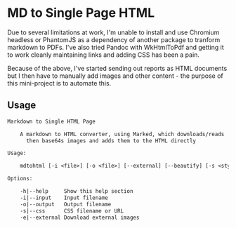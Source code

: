 # MD to Single Page HTML

Due to several limitations at work, I'm unable to install and use Chromium headless or PhantomJS as a dependency of another package to tranform markdown to PDFs. I've also tried Pandoc with WkHtmlToPdf and getting it to work cleanly maintaining links and adding CSS has been a pain.

Because of the above, I've started sending out reports as HTML documents but I then have to manually add images and other content - the purpose of this mini-project is to automate this.

## Usage

```txt
Markdown to Single HTML Page

    A markdown to HTML converter, using Marked, which downloads/reads
      then base64s images and adds them to the HTML directly

Usage:

    mdtohtml [-i <file>] [-o <file>] [--external] [--beautify] [-s <stylesheet>] [input [output]]

Options:

    -h|--help     Show this help section
    -i|--input    Input filename
    -o|--output   Output filename
    -s|--css      CSS filename or URL
    -e|--external Download external images
```

<!-- markdownlint-disable-file MD013 -->
